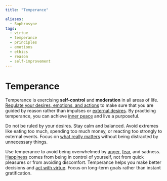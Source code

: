 ```yaml
---
title: "Temperance"

aliases:
  - Sophrosyne
tags:
  - virtue
  - temperance
  - principles
  - emotions
  - ethics
  - reason
  - self-improvement
---
```


# Temperance

Temperance is exercising **self-control** and **moderation** in all areas of
life. [Regulate your desires, emotions, and actions](emotional-resilience.md) to
make sure that you are guided by reason rather than impulses or [external
desires](external-events.md). By practicing temperance, you can achieve [inner
peace](inner-peace.md) and live a purposeful.

Do not be ruled by your desires. Stay calm and balanced. Avoid extremes like
eating too much, spending too much money, or reacting too strongly to external
events. Focus on [what really matters](cardinal-virtues.md) without being
distracted by unnecessary things.

Use temperance to avoid being overwhelmed by [anger](anger.md), [fear](fear.md),
and sadness. [Happiness](happiness-flourishing.md) comes from being in control
of yourself, not from quick pleasures or from avoiding discomfort. Temperance
helps you make better decisions and [act with virtue](acting-virtue.md). Focus
on long-term goals rather than instant gratification.